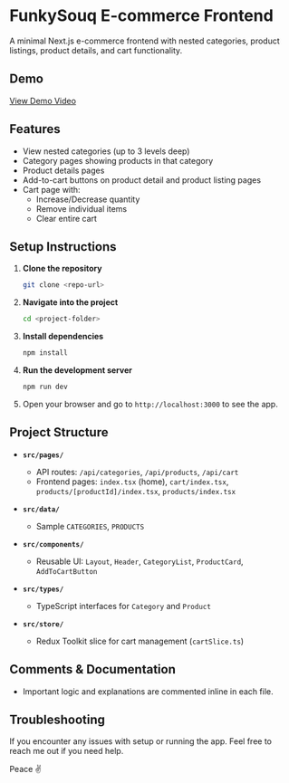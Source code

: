# FunkySouq E-commerce Frontend

A minimal Next.js e-commerce frontend with nested categories, product listings, product details, and cart functionality.

## Demo
[View Demo Video](https://www.awesomescreenshot.com/video/40330593?key=018ffe43a76fe123e0be78a7e2d76f0e)

## Features

- View nested categories (up to 3 levels deep)
- Category pages showing products in that category
- Product details pages
- Add-to-cart buttons on product detail and product listing pages
- Cart page with:
  - Increase/Decrease quantity
  - Remove individual items
  - Clear entire cart

## Setup Instructions

1. **Clone the repository**

   ```bash
   git clone <repo-url>
   ```

2. **Navigate into the project**

   ```bash
   cd <project-folder>
   ```

3. **Install dependencies**

   ```bash
   npm install
   ```

4. **Run the development server**

   ```bash
   npm run dev
   ```

5. Open your browser and go to `http://localhost:3000` to see the app.

## Project Structure

- **`src/pages/`**

  - API routes: `/api/categories`, `/api/products`, `/api/cart`
  - Frontend pages: `index.tsx` (home), `cart/index.tsx`, `products/[productId]/index.tsx`, `products/index.tsx`

- **`src/data/`**

  - Sample `CATEGORIES`, `PRODUCTS`

- **`src/components/`**

  - Reusable UI: `Layout`, `Header`, `CategoryList`, `ProductCard`, `AddToCartButton`

- **`src/types/`**

  - TypeScript interfaces for `Category` and `Product`

- **`src/store/`**

  - Redux Toolkit slice for cart management (`cartSlice.ts`)

## Comments & Documentation

- Important logic and explanations are commented inline in each file.

## Troubleshooting

If you encounter any issues with setup or running the app. Feel free to reach me out if you need help.

Peace ✌️
